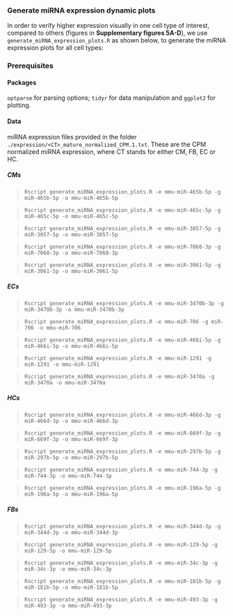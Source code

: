

### Generate miRNA expression dynamic plots


In order to verify higher expression visually in one cell type of interest, compared to others (figures in **Supplementary figures 5A-D**), we use `generate_miRNA_expression_plots.R` as shown below, to generate the miRNA expression plots for all cell types:

### Prerequisites

#### Packages

`optparse` for parsing options; `tidyr` for data manipulation and `ggplot2` for plotting.


#### Data

miRNA expression files provided in the folder `./expression/<CT>_mature_normalized_CPM.1.txt`. These are the CPM normalized miRNA expression, where CT stands for either CM, FB, EC or HC.

##### CMs 

>`Rscript generate_miRNA_expression_plots.R -e mmu-miR-465b-5p -g miR-465b-5p -o mmu-miR-465b-5p` 

>`Rscript generate_miRNA_expression_plots.R -e mmu-miR-465c-5p -g miR-465c-5p -o mmu-miR-465c-5p`

>`Rscript generate_miRNA_expression_plots.R -e mmu-miR-3057-5p -g miR-3057-5p -o mmu-miR-3057-5p`

>`Rscript generate_miRNA_expression_plots.R -e mmu-miR-7068-3p -g miR-7068-3p -o mmu-miR-7068-3p`

>`Rscript generate_miRNA_expression_plots.R -e mmu-miR-3061-5p -g miR-3061-5p -o mmu-miR-3061-5p`

##### ECs

>`Rscript generate_miRNA_expression_plots.R -e mmu-miR-3470b-3p -g miR-3470b-3p -o mmu-miR-3470b-3p`

>`Rscript generate_miRNA_expression_plots.R -e mmu-miR-706 -g miR-706 -o mmu-miR-706` 

>`Rscript generate_miRNA_expression_plots.R -e mmu-miR-466i-5p -g miR-466i-5p -o mmu-miR-466i-5p` 

>`Rscript generate_miRNA_expression_plots.R -e mmu-miR-1291 -g miR-1291 -o mmu-miR-1291` 

>`Rscript generate_miRNA_expression_plots.R -e mmu-miR-3470a -g miR-3470a -o mmu-miR-3470a`

##### HCs

>`Rscript generate_miRNA_expression_plots.R -e mmu-miR-466d-3p -g miR-466d-3p -o mmu-miR-466d-3p`

>`Rscript generate_miRNA_expression_plots.R -e mmu-miR-669f-3p -g miR-669f-3p -o mmu-miR-669f-3p`

>`Rscript generate_miRNA_expression_plots.R -e mmu-miR-297b-5p -g miR-297b-5p -o mmu-miR-297b-5p`

>`Rscript generate_miRNA_expression_plots.R -e mmu-miR-744-3p -g miR-744-3p -o mmu-miR-744-3p`

>`Rscript generate_miRNA_expression_plots.R -e mmu-miR-196a-5p -g miR-196a-5p -o mmu-miR-196a-5p`


##### FBs 

>`Rscript generate_miRNA_expression_plots.R -e mmu-miR-344d-3p -g miR-344d-3p -o mmu-miR-344d-3p`

>`Rscript generate_miRNA_expression_plots.R -e mmu-miR-129-5p -g miR-129-5p -o mmu-miR-129-5p`

>`Rscript generate_miRNA_expression_plots.R -e mmu-miR-34c-3p -g miR-34c-3p -o mmu-miR-34c-3p`

>`Rscript generate_miRNA_expression_plots.R -e mmu-miR-181b-5p -g miR-181b-5p -o mmu-miR-181b-5p`

>`Rscript generate_miRNA_expression_plots.R -e mmu-miR-493-3p -g miR-493-3p -o mmu-miR-493-3p`

